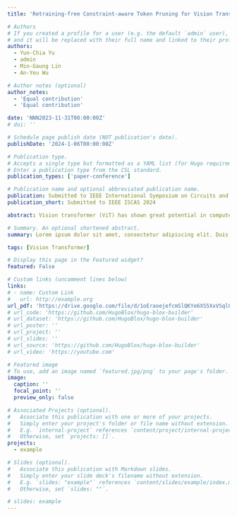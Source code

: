 ```yaml
---
title: 'Retraining-free Constraint-aware Token Pruning for Vision Transformer on Edge Devices'

# Authors
# If you created a profile for a user (e.g. the default `admin` user), write the username (folder name) here
# and it will be replaced with their full name and linked to their profile.
authors:
  - Yun-Chia Yu
  - admin
  - Min-Gaung Lin
  - An-Yeu Wu

# Author notes (optional)
author_notes:
  - 'Equal contribution'
  - 'Equal contribution'

date: 'NNN2023-11-31T00:00:00Z'
# doi: ''

# Schedule page publish date (NOT publication's date).
publishDate: '2024-1-06T00:00:00Z'

# Publication type.
# Accepts a single type but formatted as a YAML list (for Hugo requirements).
# Enter a publication type from the CSL standard.
publication_types: ['paper-conference']

# Publication name and optional abbreviated publication name.
publication: Submitted to IEEE International Symposium on Circuits and Systems 2024
publication_short: Submitted to IEEE ISCAS 2024

abstract: Vision transformer (ViT) has shown great potential in computer vision tasks. However, intensive computation requirements with respect to the token size hinder ViT from being deployed on edge devices with diverse computation resources. Recently, token pruning has been a promising method to exploit the redundancy of tokens. However, it often requires a laborious retraining process to meet different resource constraints. In this paper, we introduce Fisher information (FI) from tokens to evaluate token importance across different transformer blocks and propose a Retraining-free Constraint-aware Token Pruning (RCTP) framework. RCTP employs a two-step process to obtain the optimal pruning thresholds without retraining under different FLOPs constraints. Firstly, a candidate threshold table and a FLOPs-Fisher table are constructed through a three-stage pipeline to record the trade-off between FLOPs and FI loss of each candidate threshold. Secondly, a modified Viterbi algorithm determines optimal threshold sets with minimum overall FI loss under various FLOPs-constraints in one shot. Our experiment shows that RCTP attains better accuracy-FLOPs trade-off than prior pruning-based approaches.

# Summary. An optional shortened abstract.
summary: Lorem ipsum dolor sit amet, consectetur adipiscing elit. Duis posuere tellus ac convallis placerat. Proin tincidunt magna sed ex sollicitudin condimentum.

tags: [Vision Transformer]

# Display this page in the Featured widget?
featured: False

# Custom links (uncomment lines below)
links:
# - name: Custom Link
#   url: http://example.org
url_pdf: 'https://drive.google.com/file/d/1oEraoejefcmSlQKYe6XS5XxVSqlObkZE/view'
# url_code: 'https://github.com/HugoBlox/hugo-blox-builder'
# url_dataset: 'https://github.com/HugoBlox/hugo-blox-builder'
# url_poster: ''
# url_project: ''
# url_slides: ''
# url_source: 'https://github.com/HugoBlox/hugo-blox-builder'
# url_video: 'https://youtube.com'

# Featured image
# To use, add an image named `featured.jpg/png` to your page's folder.
image:
  caption: ''
  focal_point: ''
  preview_only: false

# Associated Projects (optional).
#   Associate this publication with one or more of your projects.
#   Simply enter your project's folder or file name without extension.
#   E.g. `internal-project` references `content/project/internal-project/index.md`.
#   Otherwise, set `projects: []`.
projects:
  - example

# Slides (optional).
#   Associate this publication with Markdown slides.
#   Simply enter your slide deck's filename without extension.
#   E.g. `slides: "example"` references `content/slides/example/index.md`.
#   Otherwise, set `slides: ""`.

# slides: example
---
```

<!-- 
{{% callout note %}}
Click the _Cite_ button above to demo the feature to enable visitors to import publication metadata into their reference management software.
{{% /callout %}}

{{% callout note %}}
Create your slides in Markdown - click the _Slides_ button to check out the example.
{{% /callout %}}

Add the publication's **full text** or **supplementary notes** here. You can use rich formatting such as including [code, math, and images](https://docs.hugoblox.com/content/writing-markdown-latex/). -->
